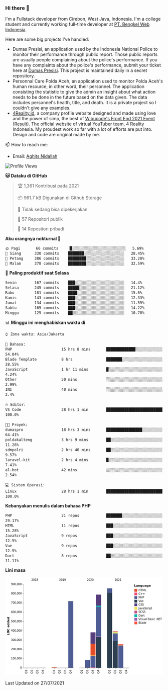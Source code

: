 ### Hi there 👋
I'm a Fullstack developer from Cirebon, West Java, Indonesia. I'm a college student and currently working full-time developer at [PT. Bengkel Web Indonesia](https://github.com/PT-Bengkel-Web-Indonesia).

Here are some big projects I've handled:
- Dumas Presisi, an application used by the Indonesia National Police to monitor their performance through public report. Those public reports are usually people complaining about the police's performance. If you have any complaints about the police's performance, submit your ticket here at [Dumas Presisi](https://dumaspresisi.polri.go.id/dumaspro). This project is maintained daily in a secret repository.
- Personnal Care Polda Aceh, an application used to monitor Polda Aceh's human resource, in other word, their personnel. The application consisting the statistic to give the admin an insight about what action needs to be done in the future based on the data given. The data includes personnel's health, title, and death. It is a private project so I couldn't give any examples.
- [4Reality.id](https://4reality.id), a company profile website designed and made using love and the power of simp, the best of [Wibucode's Front End 2021 Event](https://github.com/wibucode02/submision-event-frontend-2021) ([Result](https://github.com/wibucode02/top-5-pemenang-event-front-end-wibucode-2021)). The official website of virtual YouTuber team, 4 Reality Indonesia. My proudest work so far with a lot of efforts are put into. Design and code are original made by me.

📫 How to reach me:
- Email: [Aghits Nidallah](mailto:yourlovelydev@gmail.com)

<!--START_SECTION:waka-->
![Profile Views](http://img.shields.io/badge/Profil%20dilihat-0-blue)

**🐱 Dataku di GitHub** 

> 🏆 1,361 Kontribusi pada 2021
 > 
> 📦 961.7 kB Digunakan di Github Storage 
 > 
> 🚫 Tidak sedang bisa dipekerjakan
 > 
> 📜 57 Repositori publik 
 > 
> 🔑 14 Repositori pribadi  
 > 
**Aku orangnya nokturnal 🦉** 

```text
🌞 Pagi       66 commits     █░░░░░░░░░░░░░░░░░░░░░░░░   5.69% 
🌆 Siang      330 commits    ███████░░░░░░░░░░░░░░░░░░   28.45% 
🌃 Petang     386 commits    ████████░░░░░░░░░░░░░░░░░   33.28% 
🌙 Malam      378 commits    ████████░░░░░░░░░░░░░░░░░   32.59%

```
📅 **Paling produktif saat Selasa** 

```text
Senin        167 commits    ███░░░░░░░░░░░░░░░░░░░░░░   14.4% 
Selasa       245 commits    █████░░░░░░░░░░░░░░░░░░░░   21.12% 
Rabu         181 commits    ████░░░░░░░░░░░░░░░░░░░░░   15.6% 
Kamis        143 commits    ███░░░░░░░░░░░░░░░░░░░░░░   12.33% 
Jumat        134 commits    ███░░░░░░░░░░░░░░░░░░░░░░   11.55% 
Sabtu        165 commits    ███░░░░░░░░░░░░░░░░░░░░░░   14.22% 
Minggu       125 commits    ██░░░░░░░░░░░░░░░░░░░░░░░   10.78%

```


📊 **Minggu ini menghabiskan waktu di** 

```text
⌚︎ Zona waktu: Asia/Jakarta

💬 Bahasa: 
PHP                      15 hrs 8 mins       █████████████░░░░░░░░░░░░   54.04% 
Blade Template           8 hrs               ███████░░░░░░░░░░░░░░░░░░   28.55% 
JavaScript               1 hr 11 mins        █░░░░░░░░░░░░░░░░░░░░░░░░   4.24% 
Other                    50 mins             ░░░░░░░░░░░░░░░░░░░░░░░░░   2.99% 
INI                      40 mins             ░░░░░░░░░░░░░░░░░░░░░░░░░   2.4%

🔥 Editor: 
VS Code                  28 hrs 1 min        █████████████████████████   100.0%

🐱‍💻 Proyek: 
dumaspro                 18 hrs 3 mins       ████████████████░░░░░░░░░   64.41% 
poldakalteng             3 hrs 9 mins        ██░░░░░░░░░░░░░░░░░░░░░░░   11.26% 
sdmpolri                 2 hrs 40 mins       ██░░░░░░░░░░░░░░░░░░░░░░░   9.57% 
laravel-kit              2 hrs 4 mins        █░░░░░░░░░░░░░░░░░░░░░░░░   7.41% 
al-bot                   42 mins             ░░░░░░░░░░░░░░░░░░░░░░░░░   2.54%

💻 Sistem Operasi: 
Linux                    28 hrs 1 min        █████████████████████████   100.0%

```

**Kebanyakan menulis dalam bahasa PHP** 

```text
PHP                      21 repos            ███████░░░░░░░░░░░░░░░░░░   29.17% 
HTML                     11 repos            ███░░░░░░░░░░░░░░░░░░░░░░   15.28% 
JavaScript               9 repos             ███░░░░░░░░░░░░░░░░░░░░░░   12.5% 
Vue                      9 repos             ███░░░░░░░░░░░░░░░░░░░░░░   12.5% 
Dart                     8 repos             ██░░░░░░░░░░░░░░░░░░░░░░░   11.11%

```


**Lini masa**

![Chart not found](https://raw.githubusercontent.com/NikarashiHatsu/NikarashiHatsu/master/charts/bar_graph.png) 


 Last Updated on 27/07/2021
<!--END_SECTION:waka-->
